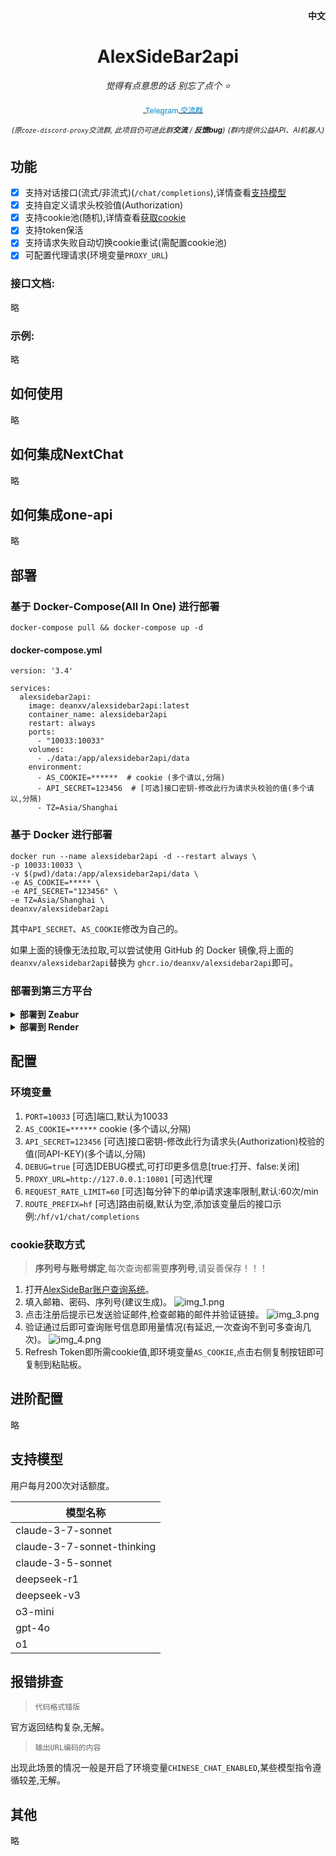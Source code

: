 <p align="right">
   <strong>中文</strong> 
</p>
<div align="center">

# AlexSideBar2api

_觉得有点意思的话 别忘了点个 ⭐_

<a href="https://t.me/+LGKwlC_xa-E5ZDk9">
    <img src="https://telegram.org/img/website_icon.svg" width="16" height="16" style="vertical-align: middle;">
    <span style="text-decoration: none; font-size: 12px; color: #0088cc; vertical-align: middle;">Telegram 交流群</span>
</a>

<sup><i>(原`coze-discord-proxy`交流群, 此项目仍可进此群**交流** / **反馈bug**)</i></sup>
<sup><i>(群内提供公益API、AI机器人)</i></sup>

</div>

## 功能

- [x] 支持对话接口(流式/非流式)(`/chat/completions`),详情查看[支持模型](#支持模型)
- [x] 支持自定义请求头校验值(Authorization)
- [x] 支持cookie池(随机),详情查看[获取cookie](#cookie获取方式)
- [x] 支持token保活
- [x] 支持请求失败自动切换cookie重试(需配置cookie池)
- [x] 可配置代理请求(环境变量`PROXY_URL`)

### 接口文档:

略

### 示例:

略

## 如何使用

略

## 如何集成NextChat

略

## 如何集成one-api

略

## 部署

### 基于 Docker-Compose(All In One) 进行部署

```shell
docker-compose pull && docker-compose up -d
```

#### docker-compose.yml

```docker
version: '3.4'

services:
  alexsidebar2api:
    image: deanxv/alexsidebar2api:latest
    container_name: alexsidebar2api
    restart: always
    ports:
      - "10033:10033"
    volumes:
      - ./data:/app/alexsidebar2api/data
    environment:
      - AS_COOKIE=******  # cookie (多个请以,分隔)
      - API_SECRET=123456  # [可选]接口密钥-修改此行为请求头校验的值(多个请以,分隔)
      - TZ=Asia/Shanghai
```

### 基于 Docker 进行部署

```docker
docker run --name alexsidebar2api -d --restart always \
-p 10033:10033 \
-v $(pwd)/data:/app/alexsidebar2api/data \
-e AS_COOKIE=***** \
-e API_SECRET="123456" \
-e TZ=Asia/Shanghai \
deanxv/alexsidebar2api
```

其中`API_SECRET`、`AS_COOKIE`修改为自己的。

如果上面的镜像无法拉取,可以尝试使用 GitHub 的 Docker 镜像,将上面的`deanxv/alexsidebar2api`替换为
`ghcr.io/deanxv/alexsidebar2api`即可。

### 部署到第三方平台

<details>
<summary><strong>部署到 Zeabur</strong></summary>
<div>

[![Deployed on Zeabur](https://zeabur.com/deployed-on-zeabur-dark.svg)](https://zeabur.com?referralCode=deanxv&utm_source=deanxv)

> Zeabur 的服务器在国外,自动解决了网络的问题,~~同时免费的额度也足够个人使用~~

1. 首先 **fork** 一份代码。
2. 进入 [Zeabur](https://zeabur.com?referralCode=deanxv),使用github登录,进入控制台。
3. 在 Service -> Add Service,选择 Git（第一次使用需要先授权）,选择你 fork 的仓库。
4. Deploy 会自动开始,先取消。
5. 添加环境变量

   `AS_COOKIE:******`  cookie (多个请以,分隔)

   `API_SECRET:123456` [可选]接口密钥-修改此行为请求头校验的值(多个请以,分隔)(与openai-API-KEY用法一致)

保存。

6. 选择 Redeploy。

</div>


</details>

<details>
<summary><strong>部署到 Render</strong></summary>
<div>

> Render 提供免费额度,绑卡后可以进一步提升额度

Render 可以直接部署 docker 镜像,不需要 fork 仓库：[Render](https://dashboard.render.com)

</div>
</details>

## 配置

### 环境变量

1. `PORT=10033`  [可选]端口,默认为10033
2. `AS_COOKIE=******`  cookie (多个请以,分隔)
3. `API_SECRET=123456`  [可选]接口密钥-修改此行为请求头(Authorization)校验的值(同API-KEY)(多个请以,分隔)
4. `DEBUG=true`  [可选]DEBUG模式,可打印更多信息[true:打开、false:关闭]
5. `PROXY_URL=http://127.0.0.1:10801`  [可选]代理
6. `REQUEST_RATE_LIMIT=60`  [可选]每分钟下的单ip请求速率限制,默认:60次/min
7. `ROUTE_PREFIX=hf`  [可选]路由前缀,默认为空,添加该变量后的接口示例:`/hf/v1/chat/completions`

### cookie获取方式

> **序列号与账号绑定**,每次查询都需要**序列号**,请妥善保存！！！

1. 打开[AlexSideBar账户查询系统](https://asb.aytsao.cn/)。
2. 填入邮箱、密码、序列号(建议生成)。
![img_1.png](docs/img_1.png)
3. 点击注册后提示已发送验证邮件,检查邮箱的邮件并验证链接。
![img_3.png](docs/img_3.png)
4. 验证通过后即可查询账号信息即用量情况(有延迟,一次查询不到可多查询几次)。
![img_4.png](docs/img_4.png)
5. Refresh Token即所需cookie值,即环境变量`AS_COOKIE`,点击右侧复制按钮即可复制到粘贴板。

## 进阶配置

略

## 支持模型

用户每月200次对话额度。

| 模型名称                       |
|----------------------------|
| claude-3-7-sonnet          |
| claude-3-7-sonnet-thinking |
| claude-3-5-sonnet          |
| deepseek-r1                |
| deepseek-v3                |
| o3-mini                    |
| gpt-4o                     |
| o1                         |

## 报错排查

> `代码格式错版`

官方返回结构复杂,无解。

> `输出URL编码的内容`

出现此场景的情况一般是开启了环境变量`CHINESE_CHAT_ENABLED`,某些模型指令遵循较差,无解。

## 其他

略